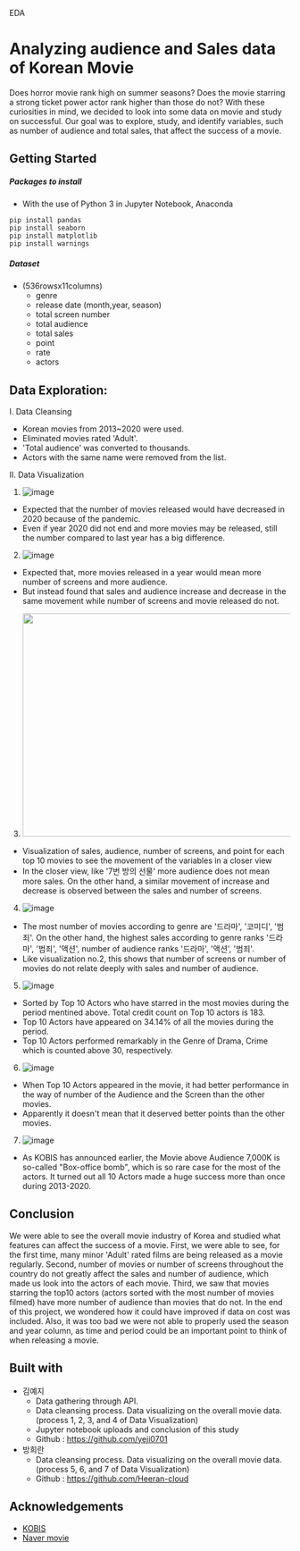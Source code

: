 EDA

Analyzing audience and Sales data of Korean Movie
=================================================
Does horror movie rank high on summer seasons? Does the movie starring a strong ticket power actor rank higher than those do not? With these curiosities in mind, we decided to look into some data on movie and study on successful. Our goal was to explore, study, and identify variables, such as number of audience and total sales, that affect the success of a movie. 

Getting Started
---------------
##### Packages to install
- With the use of Python 3 in Jupyter Notebook, Anaconda
```
pip install pandas
pip install seaborn
pip install matplotlib
pip install warnings
```

##### Dataset
- (536rowsx11columns)
  * genre
  * release date (month,year, season)
  * total screen number
  * total audience
  * total sales
  * point
  * rate
  * actors

Data Exploration:
-----------------
I. Data Cleansing
- Korean movies from 2013~2020 were used.
- Eliminated movies rated 'Adult'.
- 'Total audience' was converted to thousands.
- Actors with the same name were removed from the list.

II. Data Visualization
1. ![image](https://user-images.githubusercontent.com/28764376/102176288-774e0700-3ee4-11eb-9fb0-22c1bc966e07.png)
- Expected that the number of movies released would have decreased in 2020 because of the pandemic.
- Even if year 2020 did not end and more movies may be released, still the number compared to last year has a big difference.



2. ![image](https://user-images.githubusercontent.com/28764376/102176407-a6647880-3ee4-11eb-837a-7162fed19af0.png)
- Expected that, more movies released in a year would mean more number of screens and more audience.
- But instead found that sales and audience increase and decrease in the same movement while number of screens and movie released do not.



3. <img src="https://user-images.githubusercontent.com/72846750/102710809-53c9f880-42f8-11eb-9141-d6bb6a02cfc6.PNG" width="600" height="400"/> 
- Visualization of sales, audience, number of screens, and point for each top 10 movies to see the movement of the variables in a closer view
- In the closer view, like '7번 방의 선물' more audience does not mean more sales. On the other hand, a similar movement of increase and decrease is observed between the sales and number of screens.



4. ![image](https://user-images.githubusercontent.com/28764376/107944110-fe952500-6fd0-11eb-844d-43c897f10499.png)
- The most number of movies according to genre are '드라마', '코미디', '범죄'. On the other hand, the highest sales according to genre ranks '드라마', '범죄', '액션', number of audience ranks '드라마', '액션', '범죄'.
- Like visualization no.2, this shows that number of screens or number of movies do not relate deeply with sales and number of audience.


5. ![image](https://user-images.githubusercontent.com/72846750/102452122-258cb480-407d-11eb-9195-3fbdc482ee71.png)
- Sorted by Top 10 Actors who have starred in the most movies during the period mentined above. Total credit count on Top 10 actors is 183.
- Top 10 Actors have appeared on 34.14% of all the movies during the period.
- Top 10 Actors performed remarkably in the Genre of Drama, Crime which is counted above 30, respectively.



6. ![image](https://user-images.githubusercontent.com/72846750/102687765-c2de1900-4234-11eb-99b0-ca578fe00796.png)
- When Top 10 Actors appeared in the movie, it had better performance in the way of number of the Audience and the Screen than the other movies.
- Apparently it doesn't mean that it deserved better points than the other movies.



7. ![image](https://user-images.githubusercontent.com/72846750/102688864-23715400-423d-11eb-8bc7-d5be1849d31d.png)
- As KOBIS has announced earlier, the Movie above Audience 7,000K is so-called "Box-office bomb", which is so rare case for the most of the actors. 
  It turned out all 10 Actors made a huge success more than once during 2013-2020.


Conclusion
----------
We were able to see the overall movie industry of Korea and studied what features can affect the success of a movie. First, we were able to see, for the first time, many minor 'Adult' rated films are being released as a movie regularly. Second, number of movies or number of screens throughout the country do not greatly affect the sales and number of audience, which made us look into the actors of each movie. Third, we saw that movies starring the top10 actors (actors sorted with the most number of movies filmed) have more number of audience than movies that do not. In the end of this project, we wondered how it could have improved if data on cost was included. Also, it was too bad we were not able to properly used the season and year column, as time and period could be an important point to think of when releasing a movie.


Built with
----------
* 김예지
  * Data gathering through API.
  * Data cleansing process. Data visualizing on the overall movie data. (process 1, 2, 3, and 4 of Data Visualization)
  * Jupyter notebook uploads and conclusion of this study
  * Github : https://github.com/yeji0701
* 방희란
  * Data cleansing process. Data visualizing on the overall movie data. (process 5, 6, and 7 of Data Visualization)
  * Github : https://github.com/Heeran-cloud
 
Acknowledgements
----------------
- [KOBIS](http://www.kobis.or.kr/kobis/business/main/main.do)
- [Naver movie](https://movie.naver.com/)
